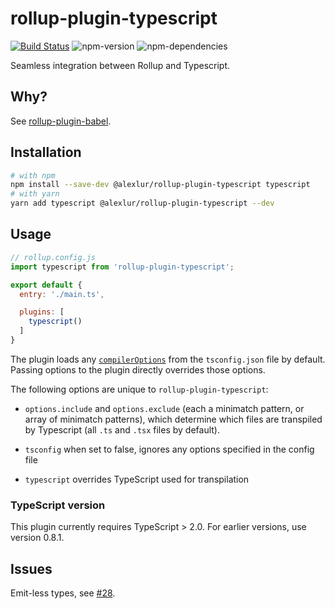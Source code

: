 # rollup-plugin-typescript
[![Build Status](https://travis-ci.org/alexlur/rollup-plugin-typescript.svg?branch=master)](https://travis-ci.org/alexlur/rollup-plugin-typescript)
![npm-version](https://img.shields.io/npm/v/@alexlur/rollup-plugin-typescript.svg?maxAge=2592000)
![npm-dependencies](https://img.shields.io/david/alexlur/rollup-plugin-typescript.svg?maxAge=2592000)

Seamless integration between Rollup and Typescript.

## Why?
See [rollup-plugin-babel](https://github.com/rollup/rollup-plugin-babel).

## Installation

```bash
# with npm
npm install --save-dev @alexlur/rollup-plugin-typescript typescript
# with yarn
yarn add typescript @alexlur/rollup-plugin-typescript --dev
```

## Usage

```js
// rollup.config.js
import typescript from 'rollup-plugin-typescript';

export default {
  entry: './main.ts',

  plugins: [
    typescript()
  ]
}
```

The plugin loads any [`compilerOptions`](http://www.typescriptlang.org/docs/handbook/compiler-options.html) from the `tsconfig.json` file by default. Passing options to the plugin directly overrides those options.

The following options are unique to `rollup-plugin-typescript`:

* `options.include` and `options.exclude` (each a minimatch pattern, or array of minimatch patterns), which determine which files are transpiled by Typescript (all `.ts` and `.tsx` files by default).

* `tsconfig` when set to false, ignores any options specified in the config file

* `typescript` overrides TypeScript used for transpilation

### TypeScript version
This plugin currently requires TypeScript > 2.0. For earlier versions, use version 0.8.1.

## Issues
Emit-less types, see [#28](https://github.com/alexlur/rollup-plugin-typescript/issues/28).
